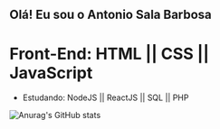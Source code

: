 ## Olá! Eu sou o Antonio Sala Barbosa
# Front-End: HTML || CSS || JavaScript

- Estudando:
NodeJS || ReactJS || SQL || PHP

![Anurag's GitHub stats](https://github-readme-stats.vercel.app/api?username=antoniosalabarbosa&show_icons=true&theme=dracula)
